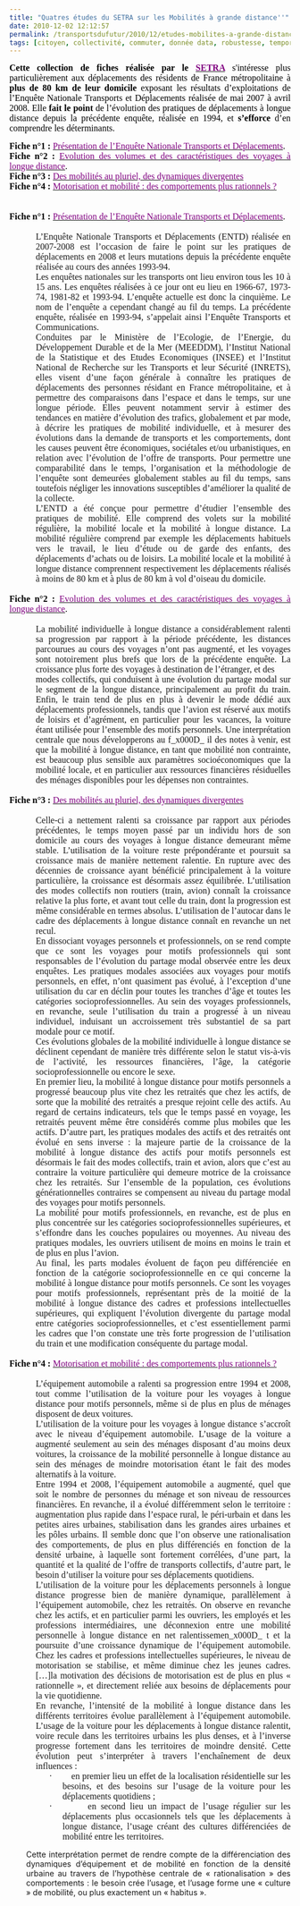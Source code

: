 ```yaml
---
title: "Quatres études du SETRA sur les Mobilités à grande distance''"
date: 2010-12-02 12:12:57
permalink: /transportsdufutur/2010/12/etudes-mobilites-a-grande-distance.html
tags: [citoyen, collectivité, commuter, donnée data, robustesse, temporalité, transition générationnelle, Véhicule]
---
```


<p style="text-align: justify"><span style="font-size: 12pt"><strong><span style="font-family: Calibri;color: black">Cette collection de fiches réalisée par le <a href="http://www.setra.developpement-durable.gouv.fr/Fiches-Mobilites.html" target="_blank"><span style="color: #800080">SETRA</span></a> </span></strong><span style="font-family: Calibri;color: black">s'intéresse plus particulièrement aux déplacements des résidents de France métropolitaine à <strong><span style="font-family: Calibri">plus de 80 km de leur domicile </span></strong>exposant les résultats d’exploitations de l’Enquête Nationale Transports et Déplacements réalisée de mai 2007 à avril 2008. Elle <strong><span style="font-family: Calibri">fait le point</span></strong> de l’évolution des pratiques de déplacements à longue distance depuis la précédente enquête, réalisée en 1994, et <strong><span style="font-family: Calibri">s’efforce</span></strong> d’en comprendre les déterminants.</span></span></p> <p class="MsoNormal" style="text-align: justify;margin: 0cm 0cm 0pt"><span style="font-size: 12pt"><strong><span style="font-family: Calibri;color: black">Fiche n°1 :</span></strong><span style="font-family: Calibri;color: black"> <a href="https://gabrielplassat.github.io/transportsdufutur/wp-content/uploads/sites/6/2010/12/Fiche_Mobilite_no1.pdf"><span style="color: #800080">Présentation de l’Enquête Nationale Transports et Déplacements</span></a>. </span></span></p> <p class="MsoNormal" style="text-align: justify;margin: 0cm 0cm 0pt"><span style="font-size: 12pt"><strong><span style="font-family: Calibri;color: black">Fiche n°2 :</span></strong><span style="font-family: Calibri;color: black"> <a href="https://gabrielplassat.github.io/transportsdufutur/wp-content/uploads/sites/6/2010/12/Fiche_Mobilite_no2.pdf"><span style="color: #800080">Evolution des volumes et des caractéristiques des voyages à longue distance</span></a>. </span></span></p> <p class="MsoNormal" style="text-align: justify;margin: 0cm 0cm 0pt"><span style="font-size: 12pt"><strong><span style="font-family: Calibri;color: black">Fiche n°3 :</span></strong><span style="font-family: Calibri;color: black"> <a href="https://gabrielplassat.github.io/transportsdufutur/wp-content/uploads/sites/6/2010/12/Fiche_MOBILITE_03.pdf"><span style="color: #800080">Des mobilités au pluriel, des dynamiques divergentes</span></a> </span></span></p> <p class="MsoNormal" style="text-align: justify;margin: 0cm 0cm 0pt"><span style="font-size: 12pt"><strong><span style="font-family: Calibri;color: black">Fiche n°4 :</span></strong><span style="font-family: Calibri;color: black"> <a href="https://gabrielplassat.github.io/transportsdufutur/wp-content/uploads/sites/6/2010/12/1022w_Fiche_MOBILITE_no04.pdf"><span style="color: #800080">Motorisation et mobilité : des comportements plus rationnels ?</span></a></span></span></p> <p class="MsoNormal" style="text-align: justify;margin: 0cm 0cm 0pt"><span style="font-family: Calibri;color: black;font-size: 12pt">  </span></p>   <!--more-->   <p class="MsoNormal" style="text-align: justify;margin: 0cm 0cm 0pt"><span style="font-family: Calibri;color: black;font-size: 12pt"><br /><strong><span style="font-family: Calibri">Fiche n°1 :</span></strong> <a href="https://gabrielplassat.github.io/transportsdufutur/wp-content/uploads/sites/6/2010/12/Fiche_Mobilite_no1.pdf"><span style="color: #800080">Présentation de l’Enquête Nationale Transports et Déplacements</span></a>. </span></p> <p class="MsoNormal" style="text-align: justify;margin: 0cm 0cm 0pt"><span style="font-family: Calibri;color: black;font-size: 12pt"> </span></p> <p class="MsoNormal" style="text-align: justify;margin: 0cm 0cm 0pt 35.4pt"><span style="font-family: Calibri;font-size: 12pt">L’Enquête Nationale Transports et Déplacements (ENTD) réalisée en 2007-2008 est l’occasion de faire le point sur les pratiques de déplacements en 2008 et leurs mutations depuis la précédente enquête réalisée au cours des années 1993-94.</span></p> <p class="MsoNormal" style="text-align: justify;margin: 0cm 0cm 0pt 35.4pt"><span style="font-family: Calibri;font-size: 12pt">Les enquêtes nationales sur les transports ont lieu environ tous les 10 à 15 ans. Les enquêtes réalisées à ce jour ont eu lieu en 1966-67, 1973-74, 1981-82 et 1993-94. L’enquête actuelle est donc la cinquième. Le nom de l’enquête a cependant changé au fil du temps. La précédente enquête, réalisée en 1993-94, s’appelait ainsi l’Enquête Transports et Communications.</span></p> <p class="MsoNormal" style="text-align: justify;margin: 0cm 0cm 0pt 35.4pt"><span style="font-family: Calibri;font-size: 12pt">Conduites par le Ministère de l’Ecologie, de l’Energie, du Développement Durable et de la Mer (MEEDDM), l’Institut National de la Statistique et des Etudes Economiques (INSEE) et l’Institut National de Recherche sur les Transports et leur Sécurité (INRETS), elles visent d’une façon générale à connaître les pratiques de déplacements des personnes résidant en France métropolitaine, et à permettre des comparaisons dans l’espace et dans le temps, sur une longue période. Elles peuvent notamment servir à estimer des tendances en matière d’évolution des trafics, globalement et par mode, à décrire les pratiques de mobilité individuelle, et à mesurer des évolutions dans la demande de transports et les comportements, dont les causes peuvent être économiques, sociétales et/ou urbanistiques, en relation avec l’évolution de l’offre de transports. Pour permettre une comparabilité dans le temps, l’organisation et la méthodologie de l’enquête sont demeurées globalement stables au fil du temps, sans toutefois négliger les innovations susceptibles d’améliorer la qualité de la collecte.</span></p> <p class="MsoNormal" style="text-align: justify;margin: 0cm 0cm 0pt 35.4pt"><span style="font-family: Calibri;font-size: 12pt">L’ENTD a été conçue pour permettre d’étudier l’ensemble des pratiques de mobilité. Elle comprend des volets sur la mobilité régulière, la mobilité locale et la mobilité à longue distance. La mobilité régulière comprend par exemple les déplacements habituels vers le travail, le lieu d’étude ou de garde des enfants, des déplacements d’achats ou de loisirs. La mobilité locale et la mobilité à longue distance comprennent respectivement les déplacements réalisés à moins de 80 km et à plus de 80 km à vol d’oiseau du domicile.</span></p> <p class="MsoNormal" style="text-align: justify;margin: 0cm 0cm 0pt"><span style="font-family: Calibri;color: black;font-size: 12pt"><br /><strong><span style="font-family: Calibri">Fiche n°2 :</span></strong> <a href="https://gabrielplassat.github.io/transportsdufutur/wp-content/uploads/sites/6/2010/12/Fiche_Mobilite_no2.pdf"><span style="color: #800080">Evolution des volumes et des caractéristiques des voyages à longue distance</span></a>. </span></p> <p class="MsoNormal" style="text-align: justify;margin: 0cm 0cm 0pt"><span style="font-family: Calibri;color: black;font-size: 12pt"> </span></p> <p class="MsoNormal" style="text-align: justify;margin: 0cm 0cm 0pt 35.4pt"><span style="font-family: Calibri;font-size: 12pt">La mobilité individuelle à longue distance a considérablement ralenti sa progression par rapport à la période précédente, les distances parcourues au cours des voyages n’ont pas augmenté, et les voyages sont notoirement plus brefs que lors de la précédente enquête. La croissance plus forte des voyages à destination de l’étranger, et des</span></p> <p class="MsoNormal" style="text-align: justify;margin: 0cm 0cm 0pt 35.4pt"><span style="font-family: Calibri;font-size: 12pt">modes collectifs, qui conduisent à une évolution du partage modal sur le segment de la longue distance, principalement au profit du train. Enfin, le train tend de plus en plus à devenir le mode dédié aux déplacements professionnels, tandis que l’avion est réservé aux motifs de loisirs et d’agrément, en particulier pour les vacances, la voiture étant utilisée pour l’ensemble des motifs personnels. Une interprétation centrale que nous développerons au f_x000D_
il des notes à venir, est que la mobilité à longue distance, en tant que mobilité non contrainte, est beaucoup plus sensible aux paramètres socioéconomiques que la mobilité locale, et en particulier aux ressources financières résiduelles des ménages disponibles pour les dépenses non contraintes.</span></p> <p class="MsoNormal" style="text-align: justify;margin: 0cm 0cm 0pt"><span style="font-family: Calibri;color: black;font-size: 12pt"><br /><strong><span style="font-family: Calibri">Fiche n°3 :</span></strong> <a href="https://gabrielplassat.github.io/transportsdufutur/wp-content/uploads/sites/6/2010/12/Fiche_MOBILITE_03.pdf"><span style="color: #800080">Des mobilités au pluriel, des dynamiques divergentes</span></a> </span></p> <p class="MsoNormal" style="text-align: justify;margin: 0cm 0cm 0pt"><span style="font-family: Calibri;color: black;font-size: 12pt"> </span></p> <p class="MsoNormal" style="text-align: justify;margin: 0cm 0cm 0pt 35.4pt"><span style="font-family: Calibri;font-size: 12pt">Celle-ci a nettement ralenti sa croissance par rapport aux périodes précédentes, le temps moyen passé par un individu hors de son domicile au cours des voyages à longue distance demeurant même stable. L’utilisation de la voiture reste prépondérante et poursuit sa croissance mais de manière nettement ralentie. En rupture avec des décennies de croissance ayant bénéficié principalement à la voiture particulière, la croissance est désormais assez équilibrée. L’utilisation des modes collectifs non routiers (train, avion) connaît la croissance relative la plus forte, et avant tout celle du train, dont la progression est même considérable en termes absolus. L’utilisation de l’autocar dans le cadre des déplacements à longue distance connaît en revanche un net recul.</span></p> <p class="MsoNormal" style="text-align: justify;margin: 0cm 0cm 0pt 35.4pt"><span style="font-family: Calibri;font-size: 12pt">En dissociant voyages personnels et professionnels, on se rend compte que ce sont les voyages pour motifs professionnels qui sont responsables de l’évolution du partage modal observée entre les deux enquêtes. Les pratiques modales associées aux voyages pour motifs personnels, en effet, n’ont quasiment pas évolué, à l’exception d’une utilisation du car en déclin pour toutes les tranches d’âge et toutes les catégories socioprofessionnelles. Au sein des voyages professionnels, en revanche, seule l’utilisation du train a progressé à un niveau individuel, induisant un accroissement très substantiel de sa part modale pour ce motif.</span></p> <p class="MsoNormal" style="text-align: justify;margin: 0cm 0cm 0pt 35.4pt"><span style="font-family: Calibri;font-size: 12pt">Ces évolutions globales de la mobilité individuelle à longue distance se déclinent cependant de manière très différente selon le statut vis-à-vis de l’activité, les ressources financières, l’âge, la catégorie socioprofessionnelle ou encore le sexe.</span></p> <p class="MsoNormal" style="text-align: justify;margin: 0cm 0cm 0pt 35.4pt"><span style="font-family: Calibri;font-size: 12pt">En premier lieu, la mobilité à longue distance pour motifs personnels a progressé beaucoup plus vite chez les retraités que chez les actifs, de sorte que la mobilité des retraités a presque rejoint celle des actifs. Au regard de certains indicateurs, tels que le temps passé en voyage, les retraités peuvent même être considérés comme plus mobiles que les actifs. D’autre part, les pratiques modales des actifs et des retraités ont évolué en sens inverse : la majeure partie de la croissance de la mobilité à longue distance des actifs pour motifs personnels est désormais le fait des modes collectifs, train et avion, alors que c’est au contraire la voiture particulière qui demeure motrice de la croissance chez les retraités. Sur l’ensemble de la population, ces évolutions générationnelles contraires se compensent au niveau du partage modal des voyages pour motifs personnels.</span></p> <p class="MsoNormal" style="text-align: justify;margin: 0cm 0cm 0pt 35.4pt"><span style="font-family: Calibri;font-size: 12pt">La mobilité pour motifs professionnels, en revanche, est de plus en plus concentrée sur les catégories socioprofessionnelles supérieures, et s’effondre dans les couches populaires ou moyennes. Au niveau des pratiques modales, les ouvriers utilisent de moins en moins le train et de plus en plus l’avion.</span></p> <p class="MsoNormal" style="text-align: justify;margin: 0cm 0cm 0pt 35.4pt"><span style="font-family: Calibri;font-size: 12pt">Au final, les parts modales évoluent de façon peu différenciée en fonction de la catégorie socioprofessionnelle en ce qui concerne la mobilité à longue distance pour motifs personnels. Ce sont les voyages pour motifs professionnels, représentant près de la moitié de la mobilité à longue distance des cadres et professions intellectuelles supérieures, qui expliquent l’évolution divergente du partage modal entre catégories socioprofessionnelles, et c’est essentiellement parmi les cadres que l’on constate une très forte progression de l’utilisation du train et une modification conséquente du partage modal.</span></p> <p class="MsoNormal" style="text-align: justify;margin: 0cm 0cm 0pt"><span style="font-family: Calibri;color: black;font-size: 12pt"><br /><strong><span style="font-family: Calibri">Fiche n°4 :</span></strong> <a href="https://gabrielplassat.github.io/transportsdufutur/wp-content/uploads/sites/6/2010/12/1022w_Fiche_MOBILITE_no04.pdf"><span style="color: #800080">Motorisation et mobilité : des comportements plus rationnels ?</span></a></span></p> <p class="MsoNormal" style="text-align: justify;margin: 0cm 0cm 0pt"><span style="font-family: Calibri;font-size: 12pt"> </span></p> <p class="MsoNormal" style="text-align: justify;margin: 0cm 0cm 0pt 35.4pt"><span style="font-family: Calibri;font-size: 12pt">L’équipement automobile a ralenti sa progression entre 1994 et 2008, tout comme l’utilisation de la voiture pour les voyages à longue distance pour motifs personnels, même si de plus en plus de ménages disposent de deux voitures.</span></p> <p class="MsoNormal" style="text-align: justify;margin: 0cm 0cm 0pt 35.4pt"><span style="font-family: Calibri;font-size: 12pt">L’utilisation de la voiture pour les voyages à longue distance s’accroît avec le niveau d’équipement automobile. L’usage de la voiture a augmenté seulement au sein des ménages disposant d’au moins deux voitures, la croissance de la mobilité personnelle à longue distance au sein des ménages de moindre motorisation étant le fait des modes alternatifs à la voiture.</span></p> <p class="MsoNormal" style="text-align: justify;margin: 0cm 0cm 0pt 35.4pt"><span style="font-family: Calibri;font-size: 12pt">Entre 1994 et 2008, l’équipement automobile a augmenté, quel que soit le nombre de personnes du ménage et son niveau de ressources financières. En revanche, il a évolué différemment selon le territoire : augmentation plus rapide dans l’espace rural, le péri-urbain et dans les petites aires urbaines, stabilisation dans les grandes aires urbaines et les pôles urbains. Il semble donc que l’on observe une rationalisation des comportements, de plus en plus différenciés en fonction de la densité urbaine, à laquelle sont fortement corrélées, d’une part, la quantité et la qualité de l’offre de transports collectifs, d’autre part, le besoin d’utiliser la voiture pour ses déplacements quotidiens.</span></p> <p class="MsoNormal" style="text-align: justify;margin: 0cm 0cm 0pt 35.4pt"><span style="font-family: Calibri;font-size: 12pt">L’utilisation de la voiture pour les déplacements personnels à longue distance progresse bien de manière dynamique, parallèlement à l’équipement automobile, chez les retraités. On observe en revanche chez les actifs, et en particulier parmi les ouvriers, les employés et les professions intermédiaires, une déconnexion entre une mobilité personnelle à longue distance en net ralentissemen_x000D_
t et la poursuite d’une croissance dynamique de l’équipement automobile. Chez les cadres et professions intellectuelles supérieures, le niveau de motorisation se stabilise, et même diminue chez les jeunes cadres. […]la motivation des décisions de motorisation est de plus en plus « rationnelle », et directement reliée aux besoins de déplacements pour la vie quotidienne.</span></p> <p class="MsoNormal" style="text-align: justify;margin: 0cm 0cm 0pt 35.4pt"><span style="font-family: Calibri;font-size: 12pt">En revanche, l’intensité de la mobilité à longue distance dans les différents territoires évolue parallèlement à l’équipement automobile. L’usage de la voiture pour les déplacements à longue distance ralentit, voire recule dans les territoires urbains les plus denses, et à l’inverse progresse fortement dans les territoires de moindre densité. Cette évolution peut s’interpréter à travers l’enchaînement de deux influences :</span></p> <p class="MsoNormal" style="text-align: justify;text-indent: -18pt;margin: 0cm 0cm 0pt 71.4pt"><span style="font-size: 12pt"><span style="font-family: Symbol"><span>·<span>        </span></span></span><span style="font-family: Calibri">en premier lieu un effet de la localisation résidentielle sur les besoins, et des besoins sur l’usage de la voiture pour les déplacements quotidiens ;</span></span></p> <p class="MsoNormal" style="text-align: justify;text-indent: -18pt;margin: 0cm 0cm 0pt 71.4pt"><span style="font-size: 12pt"><span style="font-family: Symbol"><span>·<span>        </span></span></span><span style="font-family: Calibri">en second lieu un impact de l’usage régulier sur les déplacements plus occasionnels tels que les déplacements à longue distance, l’usage créant des cultures différenciées de mobilité entre les territoires.</span></span></p> <p style="text-align: justify;padding-left: 30px"><span>Cette interprétation permet de rendre compte de la différenciation des dynamiques d’équipement et de mobilité en fonction de la densité urbaine au travers de l’hypothèse centrale de « rationalisation » des comportements : le besoin crée l’usage, et l’usage forme une « culture » de mobilité, ou plus exactement un « habitus ».</span></p>
